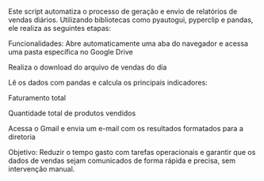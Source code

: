 Este script automatiza o processo de geração e envio de relatórios de vendas diários. Utilizando bibliotecas como pyautogui, pyperclip e pandas, ele realiza as seguintes etapas:

Funcionalidades:
Abre automaticamente uma aba do navegador e acessa uma pasta específica no Google Drive

Realiza o download do arquivo de vendas do dia

Lê os dados com pandas e calcula os principais indicadores:

Faturamento total

Quantidade total de produtos vendidos

Acessa o Gmail e envia um e-mail com os resultados formatados para a diretoria

Objetivo:
Reduzir o tempo gasto com tarefas operacionais e garantir que os dados de vendas sejam comunicados de forma rápida e precisa, sem intervenção manual.
